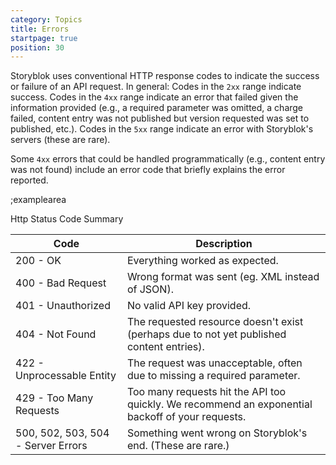 ```yaml
---
category: Topics
title: Errors
startpage: true
position: 30
---
```


Storyblok uses conventional HTTP response codes to indicate the success or failure of an API request. In general: Codes in the `2xx` range indicate success. Codes in the `4xx` range indicate an error that failed given the information provided (e.g., a required parameter was omitted, a charge failed, content entry was not published but version requested was set to published, etc.). Codes in the `5xx` range indicate an error with Storyblok's servers (these are rare).

Some `4xx` errors that could be handled programmatically (e.g., content entry was not found) include an error code that briefly explains the error reported.

;examplearea

Http Status Code Summary

| Code | Description |
|------|----------------------|
| 200 - OK | Everything worked as expected. |
| 400 - Bad Request | Wrong format was sent (eg. XML instead of JSON). |
| 401 - Unauthorized | No valid API key provided. |
| 404 - Not Found | The requested resource doesn't exist (perhaps due to not yet published content entries). |
| 422 - Unprocessable Entity | The request was unacceptable, often due to missing a required parameter. |
| 429 - Too Many Requests | Too many requests hit the API too quickly. We recommend an exponential backoff of your requests. |
| 500, 502, 503, 504 - Server Errors | Something went wrong on Storyblok's end. (These are rare.) |
